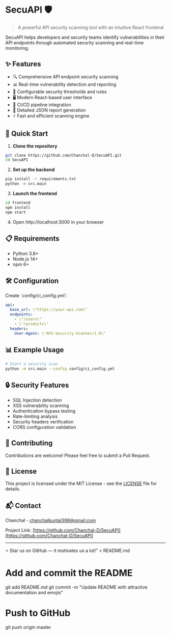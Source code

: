 # SecuAPI 🛡️

> A powerful API security scanning tool with an intuitive React frontend

SecuAPI helps developers and security teams identify vulnerabilities in their API endpoints through automated security scanning and real-time monitoring.

## ✨ Features

- 🔍 Comprehensive API endpoint security scanning
- 📊 Real-time vulnerability detection and reporting
- 🎯 Configurable security thresholds and rules
- 🖥️ Modern React-based user interface
- 🔄 CI/CD pipeline integration
- 📝 Detailed JSON report generation
- ⚡ Fast and efficient scanning engine

## 🚀 Quick Start

1. **Clone the repository**
```bash
git clone https://github.com/Chanchal-D/SecuAPI.git
cd SecuAPI
```

2. **Set up the backend**
```bash
pip install -r requirements.txt
python -m src.main
```

3. **Launch the frontend**
```bash
cd frontend
npm install
npm start
```

4. Open http://localhost:3000 in your browser

## 📋 Requirements

- Python 3.8+
- Node.js 14+
- npm 6+

## 🛠️ Configuration

Create \`config/ci_config.yml\`:

```yaml
api:
  base_url: \"https://your-api.com\"
  endpoints:
    - \"/users\"
    - \"/products\"
  headers:
    User-Agent: \"API-Security-Scanner/1.0\"
```

## 📊 Example Usage

```bash
# Start a security scan
python -m src.main --config config/ci_config.yml
```

## 🔒 Security Features

- SQL Injection detection
- XSS vulnerability scanning
- Authentication bypass testing
- Rate-limiting analysis
- Security headers verification
- CORS configuration validation

## 🤝 Contributing

Contributions are welcome! Please feel free to submit a Pull Request.

## 📝 License

This project is licensed under the MIT License - see the [LICENSE](LICENSE) file for details.

## 📬 Contact

Chanchal - chanchalkuntal398@gmail.com

Project Link: [https://github.com/Chanchal-D/SecuAPI](https://github.com/Chanchal-D/SecuAPI)

---
⭐ Star us on GitHub — it motivates us a lot!" > README.md

# Add and commit the README
git add README.md
git commit -m "Update README with attractive documentation and emojis"

# Push to GitHub
git push origin master
